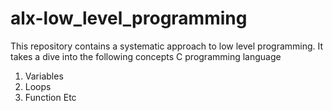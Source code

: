 # alx-low_level_programming
This repository contains a systematic approach to low level programming. It takes a dive into the following concepts
 C programming language
1. Variables
2. Loops
3. Function
Etc
